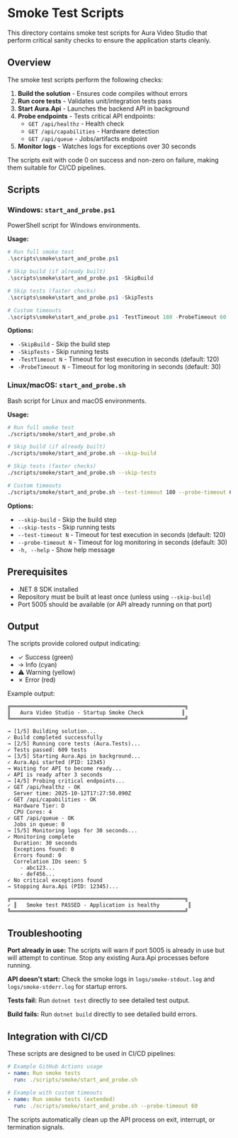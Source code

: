 # Smoke Test Scripts

This directory contains smoke test scripts for Aura Video Studio that perform critical sanity checks to ensure the application starts cleanly.

## Overview

The smoke test scripts perform the following checks:

1. **Build the solution** - Ensures code compiles without errors
2. **Run core tests** - Validates unit/integration tests pass
3. **Start Aura.Api** - Launches the backend API in background
4. **Probe endpoints** - Tests critical API endpoints:
   - `GET /api/healthz` - Health check
   - `GET /api/capabilities` - Hardware detection
   - `GET /api/queue` - Jobs/artifacts endpoint
5. **Monitor logs** - Watches logs for exceptions over 30 seconds

The scripts exit with code 0 on success and non-zero on failure, making them suitable for CI/CD pipelines.

## Scripts

### Windows: `start_and_probe.ps1`

PowerShell script for Windows environments.

**Usage:**
```powershell
# Run full smoke test
.\scripts\smoke\start_and_probe.ps1

# Skip build (if already built)
.\scripts\smoke\start_and_probe.ps1 -SkipBuild

# Skip tests (faster checks)
.\scripts\smoke\start_and_probe.ps1 -SkipTests

# Custom timeouts
.\scripts\smoke\start_and_probe.ps1 -TestTimeout 180 -ProbeTimeout 60
```

**Options:**
- `-SkipBuild` - Skip the build step
- `-SkipTests` - Skip running tests
- `-TestTimeout N` - Timeout for test execution in seconds (default: 120)
- `-ProbeTimeout N` - Timeout for log monitoring in seconds (default: 30)

### Linux/macOS: `start_and_probe.sh`

Bash script for Linux and macOS environments.

**Usage:**
```bash
# Run full smoke test
./scripts/smoke/start_and_probe.sh

# Skip build (if already built)
./scripts/smoke/start_and_probe.sh --skip-build

# Skip tests (faster checks)
./scripts/smoke/start_and_probe.sh --skip-tests

# Custom timeouts
./scripts/smoke/start_and_probe.sh --test-timeout 180 --probe-timeout 60
```

**Options:**
- `--skip-build` - Skip the build step
- `--skip-tests` - Skip running tests
- `--test-timeout N` - Timeout for test execution in seconds (default: 120)
- `--probe-timeout N` - Timeout for log monitoring in seconds (default: 30)
- `-h, --help` - Show help message

## Prerequisites

- .NET 8 SDK installed
- Repository must be built at least once (unless using `--skip-build`)
- Port 5005 should be available (or API already running on that port)

## Output

The scripts provide colored output indicating:
- ✓ Success (green)
- → Info (cyan)
- ⚠ Warning (yellow)
- ✗ Error (red)

Example output:
```
╔═══════════════════════════════════════════════════════╗
║   Aura Video Studio - Startup Smoke Check            ║
╚═══════════════════════════════════════════════════════╝

→ [1/5] Building solution...
✓ Build completed successfully
→ [2/5] Running core tests (Aura.Tests)...
✓ Tests passed: 609 tests
→ [3/5] Starting Aura.Api in background...
✓ Aura.Api started (PID: 12345)
→ Waiting for API to become ready...
✓ API is ready after 3 seconds
→ [4/5] Probing critical endpoints...
✓ GET /api/healthz - OK
  Server time: 2025-10-12T17:27:50.090Z
✓ GET /api/capabilities - OK
  Hardware Tier: D
  CPU Cores: 4
✓ GET /api/queue - OK
  Jobs in queue: 0
→ [5/5] Monitoring logs for 30 seconds...
✓ Monitoring complete
  Duration: 30 seconds
  Exceptions found: 0
  Errors found: 0
  Correlation IDs seen: 5
    - abc123...
    - def456...
✓ No critical exceptions found
→ Stopping Aura.Api (PID: 12345)...

╔═══════════════════════════════════════════════════════╗
✓ ║   Smoke test PASSED - Application is healthy         ║
╚═══════════════════════════════════════════════════════╝
```

## Troubleshooting

**Port already in use:**
The scripts will warn if port 5005 is already in use but will attempt to continue. Stop any existing Aura.Api processes before running.

**API doesn't start:**
Check the smoke logs in `logs/smoke-stdout.log` and `logs/smoke-stderr.log` for startup errors.

**Tests fail:**
Run `dotnet test` directly to see detailed test output.

**Build fails:**
Run `dotnet build` directly to see detailed build errors.

## Integration with CI/CD

These scripts are designed to be used in CI/CD pipelines:

```yaml
# Example GitHub Actions usage
- name: Run smoke tests
  run: ./scripts/smoke/start_and_probe.sh
  
# Example with custom timeouts
- name: Run smoke tests (extended)
  run: ./scripts/smoke/start_and_probe.sh --probe-timeout 60
```

The scripts automatically clean up the API process on exit, interrupt, or termination signals.
